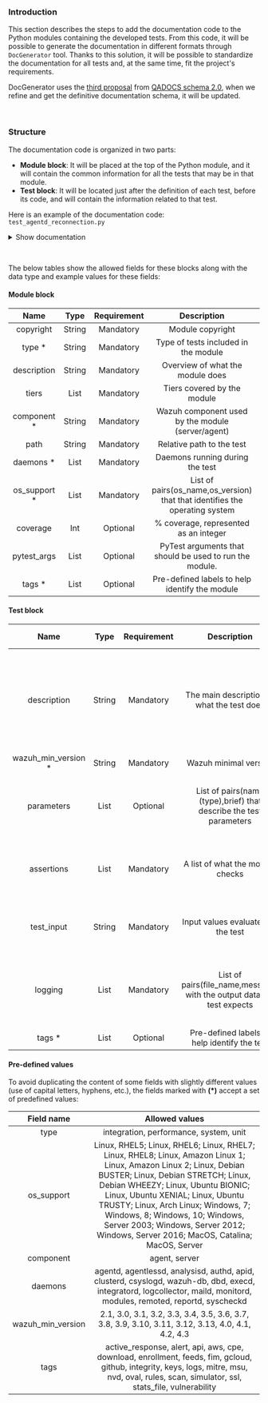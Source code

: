### Introduction

This section describes the steps to add the documentation code to the Python modules containing the developed tests. From this code, it will be possible to generate the documentation in different formats through `DocGenerator` tool. Thanks to this solution, it will be possible to standardize the documentation for all tests and, at the same time, fit the project's requirements.

DocGenerator uses the [third proposal](https://github.com/wazuh/wazuh-qa/issues/1694#issuecomment-906194448) from [QADOCS schema 2.0](https://github.com/wazuh/wazuh-qa/issues/1694), when we refine and get the definitive documentation schema, it will be updated.

&nbsp;


### Structure

The documentation code is organized in two parts:
  - **Module block**: It will be placed at the top of the Python module, and it will contain the common information for all the tests that may be in that module. 
  - **Test block**: It will be located just after the definition of each test, before its code, and will contain the information related to that test. 

Here is an example of the documentation code:
`test_agentd_reconnection.py`


<details><summary>Show documentation</summary>
<p>

```python

# Module block
'''
copyright:
    Copyright (C) 2015-2021, Wazuh Inc.

    Created by Wazuh, Inc. <info@wazuh.com>.

    This program is free software; you can redistribute it and/or modify it under the terms of GPLv2

type: 
    integration

description: 
    These tests will check if, during enrollment, the agent re-establishes communication with the manager
    under different situations that interrupt it.
    The objective is to check that, with different states in the clients.key file, the agent
    successfully enrolls after losing connection with remoted.

tiers: 
    - 0

component: 
    agent

path:
    tests/integration/test_agentd/

daemons:
    - agentd

os_support:
    - Linux, RHEL5
    - Linux, RHEL6
    - Linux, RHEL7
    - Linux, RHEL8
    - Linux, Amazon Linux 1
    - Linux, Amazon Linux 2
    - Linux, Debian BUSTER
    - Linux, Debian STRETCH
    - Linux, Debian WHEEZY
    - Linux, Ubuntu BIONIC
    - Linux, Ubuntu XENIAL
    - Linux, Ubuntu TRUSTY
    - Linux, Arch Linux
    - Windows, 7
    - Windows, 8
    - Windows, 10
    - Windows, Server 2003
    - Windows, Server 2012
    - Windows, Server 2016

coverage:
    33

tags:
    - linux
    - agentd
'''
.
.
.
def test_agentd_connection_retries_pre_enrollment(configure_authd_server, configure_environment, get_configuration):
    # Test block
    '''
    description: 
        Check how the agent behaves when losing communication with remoted and a new enrollment is sent to authd.
        For this, the agent starts without keys and perform multiple enrollment requests
        to authd before getting the new key to communicate with remoted.

    wazuh_min_version: 
        4.1

    parameters:
        - configure_authd_server (fixture), Initialize a simulated authd connection.
        - configure_environment (fixture), Configure a custom environment for testing.
        - get_configuration (fixture), Get configurations from the module.

    assertions:
        - The agent has keys, loses communication with remoted, and performs multiple enrollment requests.
    
    test_input:
        Requests are made using TCP and UDP protocols together with a empty client.keys file.

    logging:
        - ossec.log, "Sending keep alive:"
        - ossec.log, "Requesting a key" (four times)
        - ossec.log, "Valid key received"
        - ossec.log, "Sending keep alive:"

    tags:
        - remoted_simulator
    '''
```
</p>
</details>


&nbsp;


The below tables show the allowed fields for these blocks along with the data type and example values for these fields:
#### Module block

| Name | Type | Requirement | Description | Example case |
|:-:|:-:|:-:|:-:|:-:|
| copyright    | String | Mandatory | Module copyright                                                 | Copyright (C) 2015-2021...                                                         |
| type *       | String | Mandatory | Type of tests included in the module                             | integration                                                                        |
| description  | String | Mandatory | Overview of what the module does   	                       | Checks the components involved in feed management of Vulnerability Detector module |
| tiers        | List   | Mandatory | Tiers covered by the module                                      | 0, 1, 2                                                                            |
| component *  | String | Mandatory | Wazuh component used by the module (server/agent)                | server                                                                             |
| path         | String | Mandatory | Relative path to the test                                        | tests/integration/test_vulnerability_detector/test_scan_results/                   |
| daemons *    | List   | Mandatory | Daemons running during the test	                               | wazuh-db, modulesd                                                                 |
| os_support * | List   | Mandatory | List of pairs(os_name,os_version) that that identifies the operating system | Linux, Debian Buster                                                    |
| coverage     | Int    | Optional  | % coverage, represented as an integer                            | 33                                                                                 |
| pytest_args  | List   | Optional  | PyTest arguments that should be used to run the module.          | --fim_mode="realtime", --fim_mode="whodata"                                        |
| tags *       | List   | Optional  | Pre-defined labels to help identify the module                   | NVD, feeds, mock                                                                   |


#### Test block

| Name | Type | Requirement | Description | Example case |
|:-:|:-:|:-:|:-:|:-:|
| description       | String | Mandatory | The main description of what the test does   | Check if vulnerability detector behaves as expected when importing Debian OVAL feed with extra tags. |
| wazuh_min_version * | String | Mandatory | Wazuh minimal version                        | 4.1                                                                                                  |
| parameters        | List   | Optional  | List of pairs(name (type),brief) that describe the test parameters | type: fixture, brief: Modify the Debian OVAL feed, setting a test tag value.   |
| assertions        | List   | Mandatory | A list of what the module checks              | Feeds URL's, download, fields content, extra and missing tags                                       |
| test_input        | String | Mandatory | Input values evaluated by the test           | Multiple feeds in XML format with extra tags added.                                                  |       
| logging           | List   | Mandatory | List of pairs(file_name,message) with the output data the test expects | ossec.log, "INFO: \(\d+\): The update of the Debian Buster feed finished successfully." |
| tags *             | List   | Optional  | Pre-defined labels to help identify the test | debian                                                                                               |

#### Pre-defined values

To avoid duplicating the content of some fields with slightly different values (use of capital letters, hyphens, etc.), the fields marked with **(*)** accept a set of predefined values:

| Field name | Allowed values |
|:-:|:-:|
| type               | integration, performance, system, unit |
| os_support         | Linux, RHEL5; Linux, RHEL6; Linux, RHEL7; Linux, RHEL8; Linux, Amazon Linux 1; Linux, Amazon Linux 2; Linux, Debian BUSTER; Linux, Debian STRETCH; Linux, Debian WHEEZY; Linux, Ubuntu BIONIC; Linux, Ubuntu XENIAL; Linux, Ubuntu TRUSTY; Linux, Arch Linux; Windows, 7; Windows, 8; Windows, 10; Windows, Server 2003; Windows, Server 2012; Windows, Server 2016; MacOS, Catalina; MacOS, Server |
| component          | agent, server |
| daemons            | agentd, agentlessd, analysisd, authd, apid, clusterd, csyslogd, wazuh-db, dbd, execd, integratord, logcollector, maild, monitord, modules, remoted, reportd, syscheckd |
| wazuh_min_version  | 2.1, 3.0, 3.1, 3.2, 3.3, 3.4, 3.5, 3.6, 3.7, 3.8, 3.9, 3.10, 3.11, 3.12, 3.13, 4.0, 4.1, 4.2, 4.3 |
| tags               | active_response, alert, api, aws, cpe, download, enrollment, feeds, fim, gcloud, github, integrity, keys, logs, mitre, msu, nvd, oval, rules, scan, simulator, ssl, stats_file, vulnerability |
